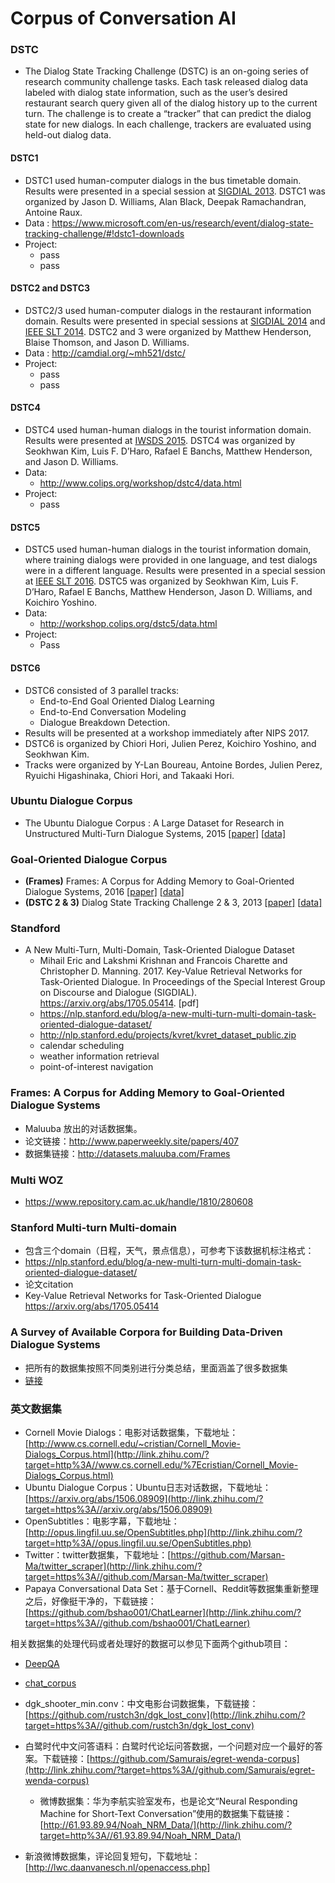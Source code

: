 # Corpus of Conversation AI

### DSTC

- The Dialog State Tracking Challenge (DSTC) is an on-going series of research community challenge tasks. Each task released dialog data labeled with dialog state information, such as the user’s desired restaurant search query given all of the dialog history up to the current turn. The challenge is to create a “tracker” that can predict the dialog state for new dialogs. In each challenge, trackers are evaluated using held-out dialog data.

#### DSTC1

- DSTC1 used human-computer dialogs in the bus timetable domain. Results were presented in a special session at [SIGDIAL 2013](http://www.sigdial.org/workshops/sigdial2013/). DSTC1 was organized by Jason D. Williams, Alan Black, Deepak Ramachandran, Antoine Raux.
- Data : https://www.microsoft.com/en-us/research/event/dialog-state-tracking-challenge/#!dstc1-downloads
- Project:
	- pass
	- pass

#### DSTC2 and DSTC3

- DSTC2/3 used human-computer dialogs in the restaurant information domain. Results were presented in special sessions at [SIGDIAL 2014](http://www.sigdial.org/workshops/conference15/) and [IEEE SLT 2014](http://www.slt2014.org/). DSTC2 and 3 were organized by Matthew Henderson, Blaise Thomson, and Jason D. Williams.
- Data : http://camdial.org/~mh521/dstc/
- Project:
	- pass
	- pass

#### DSTC4

- DSTC4 used human-human dialogs in the tourist information domain. Results were presented at [IWSDS 2015](http://www.iwsds.org/). DSTC4 was organized by Seokhwan Kim, Luis F. D’Haro, Rafael E Banchs, Matthew Henderson, and Jason D. Williams.
- Data:
	- http://www.colips.org/workshop/dstc4/data.html
- Project:
	- pass

#### DSTC5

- DSTC5 used human-human dialogs in the tourist information domain, where training dialogs were provided in one language, and test dialogs were in a different language. Results were presented in a special session at [IEEE SLT 2016](http://www.slt2016.org/). DSTC5 was organized by Seokhwan Kim, Luis F. D’Haro, Rafael E Banchs, Matthew Henderson, Jason D. Williams, and Koichiro Yoshino.
- Data:
	- http://workshop.colips.org/dstc5/data.html
- Project:
	- Pass

#### DSTC6

- DSTC6 consisted of 3 parallel tracks: 
	- End-to-End Goal Oriented Dialog Learning
	- End-to-End Conversation Modeling
	- Dialogue Breakdown Detection. 
- Results will be presented at a workshop immediately after NIPS 2017.
- DSTC6 is organized by Chiori Hori, Julien Perez, Koichiro Yoshino, and Seokhwan Kim. 
- Tracks were organized by Y-Lan Boureau, Antoine Bordes, Julien Perez, Ryuichi Higashinaka, Chiori Hori, and Takaaki Hori.

### Ubuntu Dialogue Corpus

- The Ubuntu Dialogue Corpus : A Large Dataset for Research in Unstructured Multi-Turn Dialogue Systems, 2015 [[paper\]](http://arxiv.org/abs/1506.08909) [[data\]](https://github.com/rkadlec/ubuntu-ranking-dataset-creator)

### Goal-Oriented Dialogue Corpus

- **(Frames)** Frames: A Corpus for Adding Memory to Goal-Oriented Dialogue Systems, 2016 [[paper\]](https://arxiv.org/abs/1704.00057) [[data\]](http://datasets.maluuba.com/Frames)
- **(DSTC 2 & 3)** Dialog State Tracking Challenge 2 & 3, 2013 [[paper\]](http://camdial.org/~mh521/dstc/downloads/handbook.pdf) [[data\]](http://camdial.org/~mh521/dstc/)

### Standford

- A New Multi-Turn, Multi-Domain, Task-Oriented Dialogue Dataset
	- Mihail Eric and Lakshmi Krishnan and Francois Charette and Christopher D. Manning. 2017. Key-Value Retrieval Networks for Task-Oriented Dialogue. In Proceedings of the Special Interest Group on Discourse and Dialogue (SIGDIAL). https://arxiv.org/abs/1705.05414. [pdf]
	- https://nlp.stanford.edu/blog/a-new-multi-turn-multi-domain-task-oriented-dialogue-dataset/
	- <http://nlp.stanford.edu/projects/kvret/kvret_dataset_public.zip>
	- calendar scheduling
	- weather information retrieval
	- point-of-interest navigation

### Frames: A Corpus for Adding Memory to Goal-Oriented Dialogue Systems

- Maluuba 放出的对话数据集。
- 论文链接：http://www.paperweekly.site/papers/407
- 数据集链接：http://datasets.maluuba.com/Frames

### Multi WOZ

- https://www.repository.cam.ac.uk/handle/1810/280608

### Stanford Multi-turn Multi-domain

- 包含三个domain（日程，天气，景点信息），可参考下该数据机标注格式：
- <https://nlp.stanford.edu/blog/a-new-multi-turn-multi-domain-task-oriented-dialogue-dataset/>
- 论文citation
- Key-Value Retrieval Networks for Task-Oriented Dialogue <https://arxiv.org/abs/1705.05414>

### A Survey of Available Corpora for Building Data-Driven Dialogue Systems

- 把所有的数据集按照不同类别进行分类总结，里面涵盖了很多数据集
- [链接](http://link.zhihu.com/?target=https%3A//docs.google.com/spreadsheets/d/1SJ4XV6NIEl_ReF1odYBRXs0q6mTkedoygY3kLMPjcP8/pubhtml)

### 英文数据集

- Cornell Movie Dialogs：电影对话数据集，下载地址：[http://www.cs.cornell.edu/~cristian/Cornell_Movie-Dialogs_Corpus.html](http://link.zhihu.com/?target=http%3A//www.cs.cornell.edu/%7Ecristian/Cornell_Movie-Dialogs_Corpus.html)
- Ubuntu Dialogue Corpus：Ubuntu日志对话数据，下载地址：[https://arxiv.org/abs/1506.08909](http://link.zhihu.com/?target=https%3A//arxiv.org/abs/1506.08909)
- OpenSubtitles：电影字幕，下载地址：[http://opus.lingfil.uu.se/OpenSubtitles.php](http://link.zhihu.com/?target=http%3A//opus.lingfil.uu.se/OpenSubtitles.php)
- Twitter：twitter数据集，下载地址：[https://github.com/Marsan-Ma/twitter_scraper](http://link.zhihu.com/?target=https%3A//github.com/Marsan-Ma/twitter_scraper)
- Papaya Conversational Data Set：基于Cornell、Reddit等数据集重新整理之后，好像挺干净的，下载链接：[https://github.com/bshao001/ChatLearner](http://link.zhihu.com/?target=https%3A//github.com/bshao001/ChatLearner)

相关数据集的处理代码或者处理好的数据可以参见下面两个github项目：

- [DeepQA](http://link.zhihu.com/?target=https%3A//github.com/Conchylicultor/DeepQA)
- [chat_corpus](http://link.zhihu.com/?target=https%3A//github.com/Marsan-Ma/chat_corpus)



- dgk_shooter_min.conv：中文电影台词数据集，下载链接：[https://github.com/rustch3n/dgk_lost_conv](http://link.zhihu.com/?target=https%3A//github.com/rustch3n/dgk_lost_conv)
- 白鹭时代中文问答语料：白鹭时代论坛问答数据，一个问题对应一个最好的答案。下载链接：[https://github.com/Samurais/egret-wenda-corpus](http://link.zhihu.com/?target=https%3A//github.com/Samurais/egret-wenda-corpus)
	- 微博数据集：华为李航实验室发布，也是论文“Neural Responding Machine for Short-Text Conversation”使用的数据集下载链接：[http://61.93.89.94/Noah_NRM_Data/](http://link.zhihu.com/?target=http%3A//61.93.89.94/Noah_NRM_Data/)
- 新浪微博数据集，评论回复短句，下载地址：[http://lwc.daanvanesch.nl/openaccess.php]